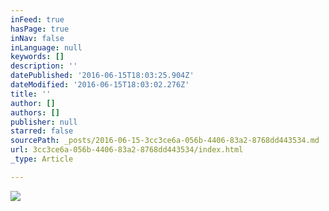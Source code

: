 ```yaml
---
inFeed: true
hasPage: true
inNav: false
inLanguage: null
keywords: []
description: ''
datePublished: '2016-06-15T18:03:25.904Z'
dateModified: '2016-06-15T18:03:02.276Z'
title: ''
author: []
authors: []
publisher: null
starred: false
sourcePath: _posts/2016-06-15-3cc3ce6a-056b-4406-83a2-8768dd443534.md
url: 3cc3ce6a-056b-4406-83a2-8768dd443534/index.html
_type: Article

---
```

![](https://the-grid-user-content.s3-us-west-2.amazonaws.com/46fcd106-e3f2-4fdb-8a76-e28ed1502c42.png)